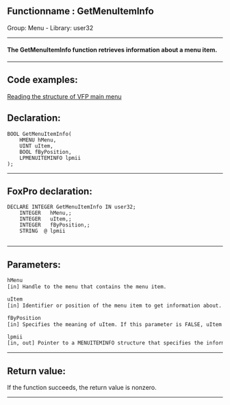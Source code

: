 <link rel="stylesheet" type="text/css" href="../../css/win32api.css">  
<link rel="stylesheet" href="https://cdnjs.cloudflare.com/ajax/libs/font-awesome/4.7.0/css/font-awesome.min.css">

## Functionname : GetMenuItemInfo
Group: Menu - Library: user32    
***  


#### The GetMenuItemInfo function retrieves information about a menu item.
***  


## Code examples:
[Reading the structure of VFP main menu](../../samples/sample_337.md)  

## Declaration:
```foxpro  
BOOL GetMenuItemInfo(
	HMENU hMenu,
	UINT uItem,
	BOOL fByPosition,
	LPMENUITEMINFO lpmii
);  
```  
***  


## FoxPro declaration:
```foxpro  
DECLARE INTEGER GetMenuItemInfo IN user32;
	INTEGER   hMenu,;
	INTEGER   uItem,;
	INTEGER   fByPosition,;
	STRING  @ lpmii
  
```  
***  


## Parameters:
```txt  
hMenu
[in] Handle to the menu that contains the menu item.

uItem
[in] Identifier or position of the menu item to get information about. The meaning of this parameter depends on the value of fByPosition.

fByPosition
[in] Specifies the meaning of uItem. If this parameter is FALSE, uItem is a menu item identifier. Otherwise, it is a menu item position.

lpmii
[in, out] Pointer to a MENUITEMINFO structure that specifies the information to retrieve and receives information about the menu item.  
```  
***  


## Return value:
If the function succeeds, the return value is nonzero.  
***  


